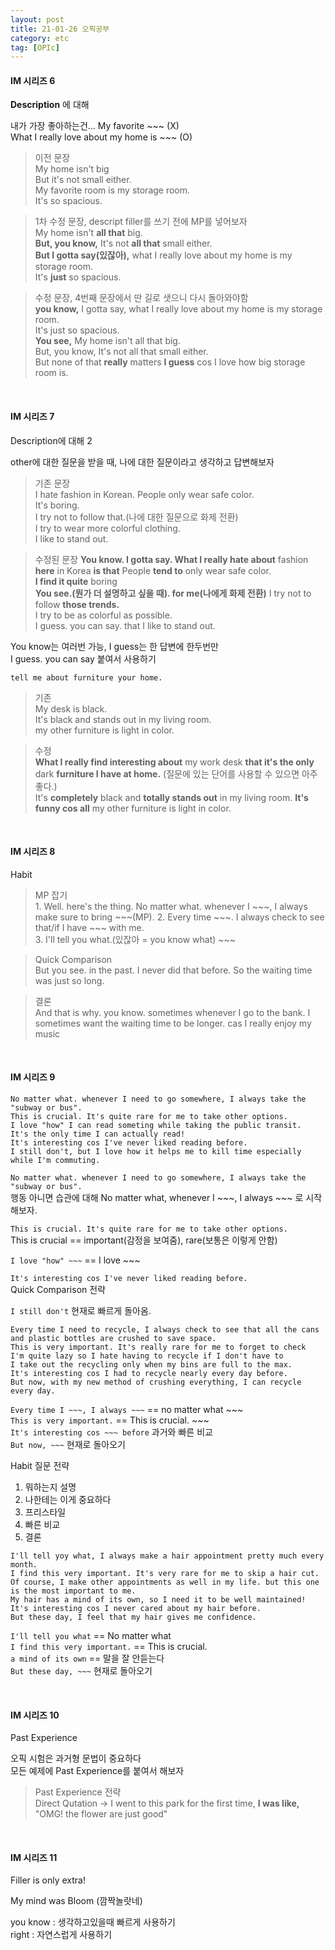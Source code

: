 ```yaml
---
layout: post
title: 21-01-26 오픽공부
category: etc
tag: [OPIc]
---
```


#### IM 시리즈 6

**Description** 에 대해  

내가 가장 좋아하는건... My favorite ~~~ (X)  
What I really love about my home is ~~~ (O)


> 이전 문장  
My home isn't big  
But it's not small either.  
My favorite room is my storage room.  
It's so spacious.  


> 1차 수정 문장, descript filler를 쓰기 전에 MP를 넣어보자    
My home isn't **all that** big.   
**But, you know,** It's not **all that** small either.  
**But I gotta say(있잖아),** what I really love about my home is my storage room.  
It's **just** so spacious.  

> 수정 문장, 4번째 문장에서 딴 길로 샛으니 다시 돌아와야함  
**you know,** I gotta say, what I really love about my home is my storage room.  
It's just so spacious.  
**You see,** My home isn't all that big.  
But, you know, It's not all that small either.  
But none of that **really** matters **I guess** cos I love how big storage room is. 

<br>

#### IM 시리즈 7  
Description에 대해 2  

other에 대한 질문을 받을 때, 나에 대한 질문이라고 생각하고 답변해보자  

> 기존 문장  
I hate fashion in Korean. People only wear safe color.  
It's boring.  
I try not to follow that.(나에 대한 질문으로 화제 전환)  
I try to wear more colorful clothing.  
I like to stand out.  

> 수정된 문장
**You know. I gotta say. What I really hate about** fashion **here** in Korea **is that** People **tend to** only wear safe color.  
**I find it quite** boring  
**You see.(뭔가 더 설명하고 싶을 때). for me(나에게 화제 전환)** I try not to follow **those trends.**  
I try to be as colorful as possible.  
I guess. you can say. that I like to stand out.  

You know는 여러번 가능, I guess는 한 답변에 한두번만  
I guess. you can say 붙여서 사용하기  

`tell me about furniture your home.`  

> 기존  
My desk is black.  
It's black and stands out in my living room.  
my other furniture is light in color.

> 수정  
**What I really find interesting about** my work desk **that it's the only** dark **furniture I have at home.**  (질문에 있는 단어를 사용할 수 있으면 아주 좋다.)  
It's **completely** black and **totally stands out** in my living room.
**It's funny cos all** my other furniture is light in color.

<br>

#### IM 시리즈 8

Habit  

> MP 잡기  
    1. Well. here's the thing. No matter what. whenever I ~~~, I always make sure to bring ~~~(MP).
    2. Every time ~~~. I always check to see that/if I have ~~~ with me.  
    3. I'll tell you what.(있잖아 = you know what) ~~~  


> Quick Comparison  
But you see. in the past. I never did that before. So the waiting time was just so long.  


> 결론  
And that is why. you know. sometimes whenever I go to the bank. I sometimes want the waiting time to be longer. cas I really enjoy my music  

<br>  


#### IM 시리즈 9  
```
No matter what. whenever I need to go somewhere, I always take the "subway or bus".  
This is crucial. It's quite rare for me to take other options.  
I love "how" I can read someting while taking the public transit.  
It's the only time I can actually read!  
It's interesting cos I've never liked reading before.  
I still don't, but I love how it helps me to kill time especially while I'm commuting.  
```

`No matter what. whenever I need to go somewhere, I always take the "subway or bus".`  
행동 아니면 습관에 대해 No matter what, whenever I ~~~, I always ~~~ 로 시작해보자.  

`This is crucial. It's quite rare for me to take other options.`  
This is crucial == important(감정을 보여줌), rare(보통은 이렇게 안함)  

`I love "how" ~~~`  == I love ~~~   

`It's interesting cos I've never liked reading before.`  
Quick Comparison 전략

`I still don't` 현재로 빠르게 돌아옴.  


```
Every time I need to recycle, I always check to see that all the cans and plastic bottles are crushed to save space.  
This is very important. It's really rare for me to forget to check
I'm quite lazy so I hate having to recycle if I don't have to
I take out the recycling only when my bins are full to the max.
It's interesting cos I had to recycle nearly every day before.  
But now, with my new method of crushing everything, I can recycle every day.
```

`Every time I ~~~, I always ~~~` == no matter what ~~~  
`This is very important.` == This is crucial. ~~~   
`It's interesting cos ~~~ before` 과거와 빠른 비교  
`But now, ~~~` 현재로 돌아오기  

Habit 질문 전략  
1. 뭐하는지 설명
1. 나한테는 이게 중요하다  
1. 프리스타일  
1. 빠른 비교
1. 결론  




```
I'll tell yoy what, I always make a hair appointment pretty much every month.  
I find this very important. It's very rare for me to skip a hair cut.  
Of course, I make other appointments as well in my life. but this one is the most important to me.  
My hair has a mind of its own, so I need it to be well maintained!  
It's interesting cos I never cared about my hair before.   
But these day, I feel that my hair gives me confidence.  
```


`I'll tell you what` == No matter what  
`I find this very important.`  == This is crucial.  
`a mind of its own` == 말을 잘 안듣는다  
`But these day, ~~~` 현재로 돌아오기  

<br>

#### IM 시리즈 10  

Past Experience  

오픽 시험은 과거형 문법이 중요하다  
모든 예제에 Past Experience를 붙여서 해보자  

>Past Experience 전략  
Direct Qutation -> I went to this park for the first time, **I was like,** "OMG! the flower are just good"  

<br>

#### IM 시리즈 11

Filler is only extra!  

My mind was Bloom (깜짝놀랏네)  

you know : 생각하고있을때 빠르게 사용하기  
right : 자연스럽게 사용하기  


